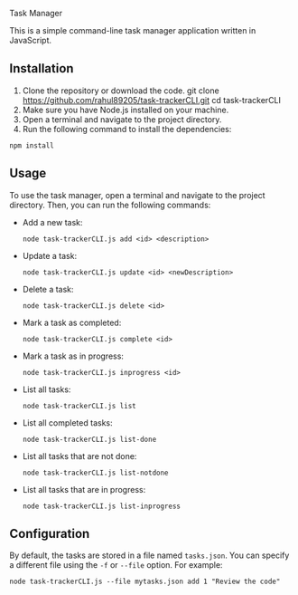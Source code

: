 Task Manager

This is a simple command-line task manager application written in JavaScript.

## Installation

1. Clone the repository or download the code.
   git clone https://github.com/rahul89205/task-trackerCLI.git
   cd task-trackerCLI
2. Make sure you have Node.js installed on your machine.
3. Open a terminal and navigate to the project directory.
4. Run the following command to install the dependencies:

```shell
npm install
```

## Usage

To use the task manager, open a terminal and navigate to the project directory. Then, you can run the following commands:

- Add a new task:

  ```shell
  node task-trackerCLI.js add <id> <description>
  ```

- Update a task:

  ```shell
  node task-trackerCLI.js update <id> <newDescription>
  ```

- Delete a task:

  ```shell
  node task-trackerCLI.js delete <id>
  ```

- Mark a task as completed:

  ```shell
  node task-trackerCLI.js complete <id>
  ```

- Mark a task as in progress:

  ```shell
  node task-trackerCLI.js inprogress <id>
  ```

- List all tasks:

  ```shell
  node task-trackerCLI.js list
  ```

- List all completed tasks:

  ```shell
  node task-trackerCLI.js list-done
  ```

- List all tasks that are not done:

  ```shell
  node task-trackerCLI.js list-notdone
  ```

- List all tasks that are in progress:
  ```shell
  node task-trackerCLI.js list-inprogress
  ```

## Configuration

By default, the tasks are stored in a file named `tasks.json`. You can specify a different file using the `-f` or `--file` option. For example:

```shell
node task-trackerCLI.js --file mytasks.json add 1 "Review the code"
```
